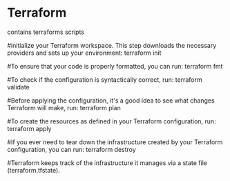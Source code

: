 # Terraform
contains terraforms scripts

#initialize your Terraform workspace. This step downloads the necessary providers and sets up your environment:
terraform init

#To ensure that your code is properly formatted, you can run:
terraform fmt

#To check if the configuration is syntactically correct, run:
terraform validate

#Before applying the configuration, it's a good idea to see what changes Terraform will make, run: 
terraform plan

#To create the resources as defined in your Terraform configuration, run: 
terraform apply

#If you ever need to tear down the infrastructure created by your Terraform configuration, you can run:
terraform destroy

#Terraform keeps track of the infrastructure it manages via a state file (terraform.tfstate).
